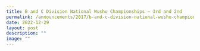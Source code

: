 ```yaml
---
title: B and C Division National Wushu Championships – 3rd and 2nd
permalink: /announcements/2017/b-and-c-division-national-wushu-championships-3rd-and-2nd/
date: 2022-12-29
layout: post
description: ""
image: ""
---
```

